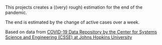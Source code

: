This projects creates a ((very) rough) estimation for the end of the pandemic.

The end is estimated by the change of active cases over a week.

Based on data from [COVID-19 Data Repository by the Center for Systems Science and Engineering (CSSE) at Johns Hopkins University](https://github.com/CSSEGISandData/COVID-19)
